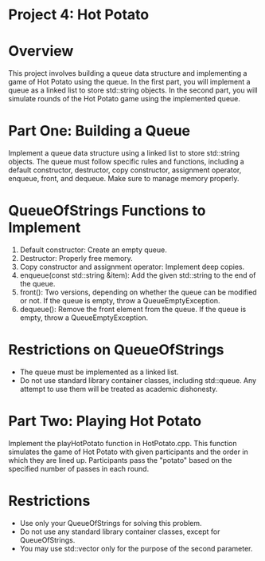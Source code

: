 # Project 4: Hot Potato

# Overview
This project involves building a queue data structure and implementing a game of Hot Potato using the queue. In the first part, you will implement a queue as a linked list to store std::string objects. In the second part, you will simulate rounds of the Hot Potato game using the implemented queue.

# Part One: Building a Queue
Implement a queue data structure using a linked list to store std::string objects. The queue must follow specific rules and functions, including a default constructor, destructor, copy constructor, assignment operator, enqueue, front, and dequeue. Make sure to manage memory properly.

# QueueOfStrings Functions to Implement
1. Default constructor: Create an empty queue.
2. Destructor: Properly free memory.
3. Copy constructor and assignment operator: Implement deep copies.
4. enqueue(const std::string &item): Add the given std::string to the end of the queue.
5. front(): Two versions, depending on whether the queue can be modified or not. If the queue is empty, throw a QueueEmptyException.
6. dequeue(): Remove the front element from the queue. If the queue is empty, throw a QueueEmptyException.

# Restrictions on QueueOfStrings
- The queue must be implemented as a linked list.
- Do not use standard library container classes, including std::queue. Any attempt to use them will be treated as academic dishonesty.

# Part Two: Playing Hot Potato
Implement the playHotPotato function in HotPotato.cpp. This function simulates the game of Hot Potato with given participants and the order in which they are lined up. Participants pass the "potato" based on the specified number of passes in each round.

# Restrictions
- Use only your QueueOfStrings for solving this problem.
- Do not use any standard library container classes, except for QueueOfStrings.
- You may use std::vector only for the purpose of the second parameter.